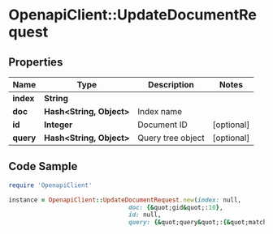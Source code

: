 # OpenapiClient::UpdateDocumentRequest

## Properties

Name | Type | Description | Notes
------------ | ------------- | ------------- | -------------
**index** | **String** |  | 
**doc** | **Hash&lt;String, Object&gt;** | Index name | 
**id** | **Integer** | Document ID | [optional] 
**query** | **Hash&lt;String, Object&gt;** | Query tree object | [optional] 

## Code Sample

```ruby
require 'OpenapiClient'

instance = OpenapiClient::UpdateDocumentRequest.new(index: null,
                                 doc: {&quot;gid&quot;:10},
                                 id: null,
                                 query: {&quot;query&quot;:{&quot;match&quot;:{&quot;title&quot;:&quot;match me&quot;}}})
```


